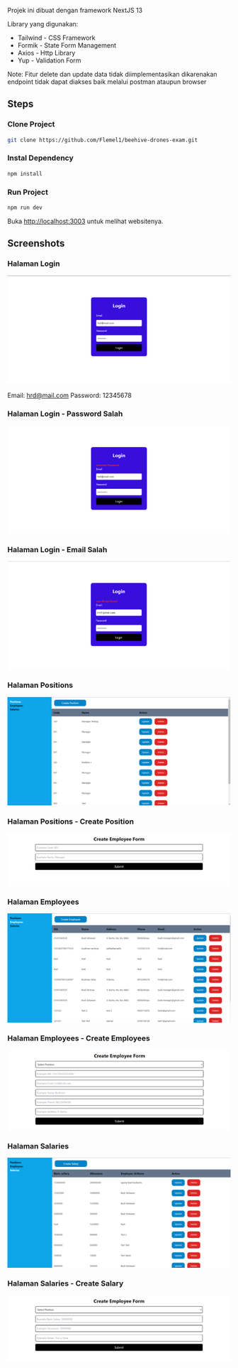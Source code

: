 Projek ini dibuat dengan framework NextJS 13

Library yang digunakan:

- Tailwind - CSS Framework
- Formik - State Form Management
- Axios - Http Library
- Yup - Validation Form

Note: Fitur delete dan update data tidak diimplementasikan dikarenakan endpoint tidak dapat diakses baik melalui postman ataupun browser

## Steps

### Clone Project

```bash
git clone https://github.com/Flemel1/beehive-drones-exam.git
```

### Instal Dependency

```bash
npm install
```

### Run Project

```bash
npm run dev
```

Buka [http://localhost:3003](http://localhost:3003) untuk melihat websitenya.

## Screenshots

### Halaman Login
![Halaman Login](/screenshots/login-1.png "Halaman Login")

Email: hrd@mail.com
Password: 12345678

### Halaman Login - Password Salah
![Halaman Login - Password Salah](/screenshots/login-2.png "Halaman Login - Password Salah")

### Halaman Login - Email Salah
![Halaman Login - Email Salah](/screenshots/login-3.png "Halaman Login - Email Salah")

### Halaman Positions
![Halaman Positions](/screenshots/positions-1.png "Halaman Positions")

### Halaman Positions - Create Position
![Halaman Create Position](/screenshots/positions-2.png "Halaman Create Position")

### Halaman Employees
![Halaman Employees](/screenshots/employees-1.png "Halaman Employees")

### Halaman Employees - Create Employees
![Halaman Create Employees](/screenshots/employees-2.png "Halaman Create Employees")

### Halaman Salaries
![Halaman Salaries](/screenshots/salaries-1.png "Halaman Salaries")

### Halaman Salaries - Create Salary
![Halaman Create Salary](/screenshots/salaries-2.png "Halaman Create Salary")